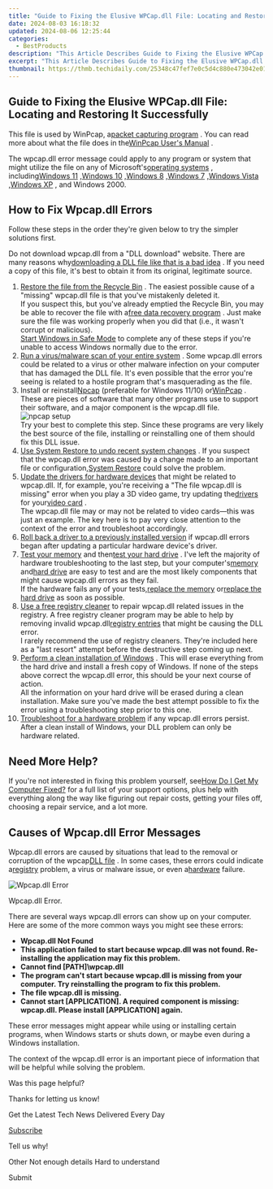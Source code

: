 ```yaml
---
title: "Guide to Fixing the Elusive WPCap.dll File: Locating and Restoring It Successfully"
date: 2024-08-03 16:18:32
updated: 2024-08-06 12:25:44
categories:
  - BestProducts
description: "This Article Describes Guide to Fixing the Elusive WPCap.dll File: Locating and Restoring It Successfully"
excerpt: "This Article Describes Guide to Fixing the Elusive WPCap.dll File: Locating and Restoring It Successfully"
thumbnail: https://thmb.techidaily.com/25348c47fef7e0c5d4c880e473042e01e47d5973d7a411956a452edb781f4e13.jpg
---
```


## Guide to Fixing the Elusive WPCap.dll File: Locating and Restoring It Successfully
 This file is used by WinPcap, a[packet capturing program](https://www.lifewire.com/what-is-a-packet-sniffer-2487312) . You can read more about what the file does in the[WinPcap User's Manual](https://www.winpcap.org/docs/docs%5F40%5F2/html/group%5F%5Fwpcap.html) .

 The wpcap.dll error message could apply to any program or system that might utilize the file on any of Microsoft's[operating systems](https://www.lifewire.com/operating-systems-2625912) , including[Windows 11](https://www.lifewire.com/windows-11-5188930) ,[Windows 10](https://www.lifewire.com/windows-10-2626217) ,[Windows 8](https://www.lifewire.com/windows-8-2626235) ,[Windows 7](https://www.lifewire.com/windows-7-2626265) ,[Windows Vista](https://www.lifewire.com/windows-vista-2626311) ,[Windows XP](https://www.lifewire.com/windows-xp-2626354) , and Windows 2000.

## How to Fix Wpcap.dll Errors

 Follow these steps in the order they're given below to try the simpler solutions first.

 Do not download wpcap.dll from a "DLL download" website. There are many reasons why[downloading a DLL file like that is a bad idea](https://www.lifewire.com/important-reasons-not-to-download-dll-files-2624455) . If you need a copy of this file, it's best to obtain it from its original, legitimate source.

1. [Restore the file from the Recycle Bin](https://www.lifewire.com/how-to-restore-deleted-files-from-the-recycle-bin-2624515) . The easiest possible cause of a "missing" wpcap.dll file is that you've mistakenly deleted it.  
 If you suspect this, but you've already emptied the Recycle Bin, you may be able to recover the file with a[free data recovery program](https://www.lifewire.com/free-data-recovery-software-tools-2622893) . Just make sure the file was working properly when you did that (i.e., it wasn't corrupt or malicious).  
[Start Windows in Safe Mode](https://www.lifewire.com/how-do-i-start-windows-in-safe-mode-2624480) to complete any of these steps if you're unable to access Windows normally due to the error.
2. [Run a virus/malware scan of your entire system](https://www.lifewire.com/properly-scan-your-computer-for-viruses-and-other-malware-2624526) . Some wpcap.dll errors could be related to a virus or other malware infection on your computer that has damaged the DLL file. It's even possible that the error you're seeing is related to a hostile program that's masquerading as the file.
3. Install or reinstall[Npcap](https://npcap.com/) (preferable for Windows 11/10) or[WinPcap](https://www.winpcap.org/install/) . These are pieces of software that many other programs use to support their software, and a major component is the wpcap.dll file.  
![npcap setup](https://www.lifewire.com/thmb/3MEo-mKdog7AZ5Whrt2LM6KdKfs=/1500x0/filters:no_upscale():max_bytes(150000):strip_icc():format(webp)/npcap-download-1171a8bb6633499ab4e6829b3d906370.png)  
 Try your best to complete this step. Since these programs are very likely the best source of the file, installing or reinstalling one of them should fix this DLL issue.
4. [Use System Restore to undo recent system changes](https://www.lifewire.com/how-to-use-system-restore-in-windows-2626131) . If you suspect that the wpcap.dll error was caused by a change made to an important file or configuration,[System Restore](https://www.lifewire.com/what-is-system-restore-2626022) could solve the problem.
5. [Update the drivers for hardware devices](https://www.lifewire.com/how-to-update-drivers-in-windows-2619214) that might be related to wpcap.dll. If, for example, you're receiving a "The file wpcap.dll is missing" error when you play a 3D video game, try updating the[drivers](https://www.lifewire.com/what-is-a-device-driver-2625796) for your[video card](https://www.lifewire.com/what-is-a-video-card-2618161) .  
 The wpcap.dll file may or may not be related to video cards—this was just an example. The key here is to pay very close attention to the context of the error and troubleshoot accordingly.
6. [Roll back a driver to a previously installed version](https://www.lifewire.com/how-to-roll-back-a-driver-in-windows-2619217) if wpcap.dll errors began after updating a particular hardware device's driver.
7. [Test your memory](https://www.lifewire.com/free-memory-test-programs-2626178) and then[test your hard drive](https://www.lifewire.com/free-hard-drive-testing-programs-2626183) . I've left the majority of hardware troubleshooting to the last step, but your computer's[memory](https://www.lifewire.com/what-is-random-access-memory-ram-2618159) and[hard drive](https://www.lifewire.com/what-is-a-hard-disk-drive-2618152) are easy to test and are the most likely components that might cause wpcap.dll errors as they fail.  
 If the hardware fails any of your tests,[replace the memory](https://www.lifewire.com/how-to-replace-the-memory-ram-in-a-computer-2626201) or[replace the hard drive](https://www.lifewire.com/how-to-replace-a-hard-drive-2626200) as soon as possible.
8. [Use a free registry cleaner](https://www.lifewire.com/free-registry-cleaners-2626176) to repair wpcap.dll related issues in the registry. A free registry cleaner program may be able to help by removing invalid wpcap.dll[registry entries](https://www.lifewire.com/what-is-a-registry-key-2625999) that might be causing the DLL error.  
 I rarely recommend the use of registry cleaners. They're included here as a "last resort" attempt before the destructive step coming up next.
9. [Perform a clean installation of Windows](https://www.lifewire.com/how-to-clean-install-windows-2624904) . This will erase everything from the hard drive and install a fresh copy of Windows. If none of the steps above correct the wpcap.dll error, this should be your next course of action.  
 All the information on your hard drive will be erased during a clean installation. Make sure you've made the best attempt possible to fix the error using a troubleshooting step prior to this one.
10. [Troubleshoot for a hardware problem](https://www.lifewire.com/fix-a-dll-issue-caused-by-a-hardware-problem-2624493) if any wpcap.dll errors persist. After a clean install of Windows, your DLL problem can only be hardware related.

## Need More Help?

 If you're not interested in fixing this problem yourself, see[How Do I Get My Computer Fixed?](https://www.lifewire.com/how-do-i-get-my-computer-fixed-2625167) for a full list of your support options, plus help with everything along the way like figuring out repair costs, getting your files off, choosing a repair service, and a lot more.

## Causes of Wpcap.dll Error Messages

 Wpcap.dll errors are caused by situations that lead to the removal or corruption of the wpcap[DLL file](https://www.lifewire.com/what-is-a-dll-file-2625852) . In some cases, these errors could indicate a[registry](https://www.lifewire.com/windows-registry-2625992) problem, a virus or malware issue, or even a[hardware](https://www.lifewire.com/computer-hardware-2625895) failure.

![Wpcap.dll Error](https://www.lifewire.com/thmb/uo9zXrDKDv7SkEAxppVmIuKFhQ4=/1500x0/filters:no_upscale():max_bytes(150000):strip_icc():format(webp)/wpcap-dll-error-595398ec5f9b584bfe64385a.png)

Wpcap.dll Error.

 There are several ways wpcap.dll errors can show up on your computer. Here are some of the more common ways you might see these errors:

* **Wpcap.dll Not Found**
* **This application failed to start because wpcap.dll was not found. Re-installing the application may fix this problem.**
* **Cannot find \[PATH\]\\wpcap.dll**
* **The program can't start because wpcap.dll is missing from your computer. Try reinstalling the program to fix this problem.**
* **The file wpcap.dll is missing.**
* **Cannot start \[APPLICATION\]. A required component is missing: wpcap.dll. Please install \[APPLICATION\] again.**

 These error messages might appear while using or installing certain programs, when Windows starts or shuts down, or maybe even during a Windows installation.

 The context of the wpcap.dll error is an important piece of information that will be helpful while solving the problem.

Was this page helpful?

Thanks for letting us know!

 Get the Latest Tech News Delivered Every Day

[Subscribe](https://www.lifewire.com/#)

Tell us why!

 Other  Not enough details  Hard to understand

 Submit

<ins class="adsbygoogle"
     style="display:block"
     data-ad-format="autorelaxed"
     data-ad-client="ca-pub-7571918770474297"
     data-ad-slot="1223367746"></ins>



<ins class="adsbygoogle"
     style="display:block"
     data-ad-client="ca-pub-7571918770474297"
     data-ad-slot="8358498916"
     data-ad-format="auto"
     data-full-width-responsive="true"></ins>
